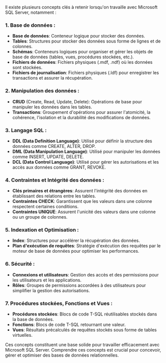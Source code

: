Il existe plusieurs concepts clés à retenir lorsqu'on travaille avec Microsoft SQL Server, notamment :

### 1. Base de données :

- **Base de données**: Conteneur logique pour stocker des données.
- **Tables**: Structures pour stocker des données sous forme de lignes et de colonnes.
- **Schémas**: Conteneurs logiques pour organiser et gérer les objets de base de données (tables, vues, procédures stockées, etc.).
- **Fichiers de données**: Fichiers physiques (.mdf, .ndf) où les données sont stockées.
- **Fichiers de journalisation**: Fichiers physiques (.ldf) pour enregistrer les transactions et assurer la récupération.

### 2. Manipulation des données :

- **CRUD** (Create, Read, Update, Delete): Opérations de base pour manipuler les données dans les tables.
- **Transactions**: Groupement d'opérations pour assurer l'atomicité, la cohérence, l'isolation et la durabilité des modifications de données.

### 3. Langage SQL :

- **DDL (Data Definition Language)**: Utilisé pour définir la structure des données comme CREATE, ALTER, DROP.
- **DML (Data Manipulation Language)**: Utilisé pour manipuler les données comme INSERT, UPDATE, DELETE.
- **DCL (Data Control Language)**: Utilisé pour gérer les autorisations et les accès aux données comme GRANT, REVOKE.

### 4. Contraintes et Intégrité des données :

- **Clés primaires et étrangères**: Assurent l'intégrité des données en établissant des relations entre les tables.
- **Contraintes CHECK**: Garantissent que les valeurs dans une colonne respectent certaines conditions.
- **Contraintes UNIQUE**: Assurent l'unicité des valeurs dans une colonne ou un groupe de colonnes.

### 5. Indexation et Optimisation :

- **Index**: Structures pour accélérer la récupération des données.
- **Plan d'exécution de requêtes**: Stratégie d'exécution des requêtes par le moteur de base de données pour optimiser les performances.

### 6. Sécurité :

- **Connexions et utilisateurs**: Gestion des accès et des permissions pour les utilisateurs et les applications.
- **Rôles**: Groupes de permissions accordées à des utilisateurs pour simplifier la gestion des autorisations.

### 7. Procédures stockées, Fonctions et Vues :

- **Procédures stockées**: Blocs de code T-SQL réutilisables stockés dans la base de données.
- **Fonctions**: Blocs de code T-SQL retournant une valeur.
- **Vues**: Résultats précalculés de requêtes stockés sous forme de tables virtuelles.

Ces concepts constituent une base solide pour travailler efficacement avec Microsoft SQL Server. Comprendre ces concepts est crucial pour concevoir, gérer et optimiser des bases de données relationnelles.